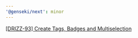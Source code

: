 ```yaml
---
'@genseki/next': minor
---
```


[[DRIZZ-93] Create Tags, Badges and Multiselection](https://github.com/softnetics/kivotos/pull/29)
